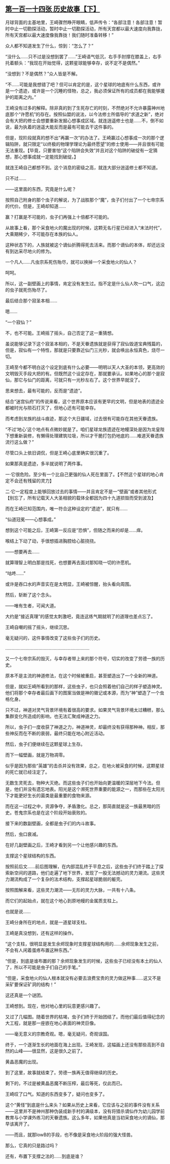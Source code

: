 ## [第一百一十四张 历史故事【下】](https://www.xxbiquge.com/11_11207/9212554.html)


  月球背面的主基地里，王崎骤然睁开眼睛，低声传令：“各部注意！各部注意！暂时中止一切勘探活动，暂时中止一切勘探活动，所有天宫都以最大速度向我靠拢，所有天宫都以最大速度像我靠拢！我们随时准备转移！”

  众人都不知道发生了什么，惊到：“怎么了？”

  “没什么……只不过是没想到罢了……”王崎语气低沉，右手手肘撑在膝盖上，右手托着额头：“我现在开始觉得，这颗星球能够幸存，说不定不是偶然。”

  “没想到？不是偶然？”众人皆是不解。

  “不……可能是我想错了吧？但可以肯定的是，这个星球的地底有什么东西，或许是一个遗迹，或许是一个沉睡的怪物，总之，我必须保证所有的成员都在我能够援护的距离之内。”

  王崎没有过多的解释。除非真的到了生死存亡的时刻，不然绝对不允许暴露神州地底那个“许愿机”的存在。按照仙盟的说法，以今法修士所倡导的“求道之新”，绝对会有大把的修士会想要重新发掘心想事成区域。就连逍遥修士也是……不，倒不如说，最为执着的逍遥大能反而是最有可能去干这件事的。

  但是，现阶段就真的想不出“再赢一次”的办法了。王崎赢过心想事成一次的那个逻辑陷阱，就只限定“以终极的物理学理论为最终愿望”的修士使用——并且很有可能无法重现。【毕竟，只要害怕“这个陷阱会失效”并且对这个陷阱的破绽有一定猜想，那心想事成就一定能找到破绽。】

  就连王崎自己都想不到。这个消息的密级之高，就连大部分逍遥修士都不知道。

  只不过……

  ——这里面的东西，究竟是什么呢？

  按照自己附身的那个虫子的解说，为了战胜那个“魔”，虫子们付出了一个七帝宗系的代价。但是，王崎却知道……

  赢？打赢是不可能的，虫子们再强上十倍都不可能的。

  从故事上看，那个采食地火的魔出现的时候，这颗无名行星已经进入“末法时代”，大乘期稀少，不可能存在本族的仙人。

  这种状态下的，人族就被这个谪仙折腾得死去活来。而那个谪仙的本体，却还远没有到达采尽地火的修为。

  一个凡人……凡虫宗系死伤殆尽，就可以换掉一个采食地火的仙人？

  呵呵。

  所以，这一副壁画上的事情，肯定没有发生过。指不定是什么仙人吹一口气，这边的虫子就死伤殆尽了。

  最后结合那个寂圣本相……

  嗯……

  “一个寂仙？”

  不，也不可能。王崎摇了摇头，自己否定了这一重猜想。

  虽说能够记录下这个寂圣本相的，不是天眷遗族就是获得了寂仙毁道宝典残篇的，但是，寂仙有一个特性，那就是只要靠近仙门三光秒，就会唤出永恒真色，烧尽一切。

  王崎至今都不明白这个设定到底有什么必要——明明以天人大圣的本领，更高效的文明毁灭手段大把的有。但既然这个设定存在，那就要承认。如果地心的那个是寂仙，那它与仙门的距离，可就只有一光秒左右了。这个世界早就没了。

  思来想去，最有可能的，反而是“遗迹”。

  结合“迷宫仙府”的传说来看，这个世界原本应该有更早的文明，但是地表的遗迹全都被时光与陨石打灭了，但地心还有可能幸存。

  而考虑到龙族的战斗痕迹，那这个大日疆域，过去很有可能存在其他天眷遗族。

  “不过‘地心’这个地点有点微妙就是了。咱们星球龙族遗迹在地幔深处是因为龙皇陛下想重新装修，有懒得处理建筑垃圾，所以才干脆打包扔地底的……难道天眷遗族流行这么做？”

  尽管口头上依旧调侃，但是王崎心底里确实很沉重了。

  如果那真是遗迹，多半就说明了两件事。

  一·它很危险。至少有一个比自己更强的仙人死在里面了。【不然这个星球的地心肯定不会还有残留的灵力】

  二·它一定程度上能够回放过去的事情——并且肯定不是一“壁画”或者其他形式【别忘了，所有记载天人大圣相貌的载体全都因为四十九道损毁而受到波及】

  而在王崎已知范围内，唯一符合这种设定的“遗迹”，就只有……

  “仙道冠冕——心想事成。”

  想到这个可能之后，王崎第一反应是“恐惧”，但随之而来的却是……痒。

  喉结上下动了动，手很想插进胸腔给心脏挠挠。

  ——想要再去……

  就算理智上明白那是找死，也想要再去面对那知晓一切的许愿机。

  “咕咚……”

  或许是吞口水的声音实在是太明显，王崎被惊醒，抬头看向周围。

  然后，斩断了这个念头。

  ——唯有生者，可闻大道。

  大约是“接近真理”的感觉太刺激吧，竟连这练气期就明了的道理也差点忘了。

  王崎自嘲的摇了摇头，继续沉思。

  毫无疑问的，这件事情改变了这些虫子们的历史。

  …………………………………………………………

  又一个七帝宗系的毁灭，与幸存者带上来的那个符号，切实的改变了劳德一族的历史。

  原本不是主流的神道修法，在这个时候被重启，甚至塑造出了一个全新的神道。

  但是，就如王崎所看到的那样，这些虫子，也只会照着他们自己的样子塑造神灵。他们将那个幸存者最后画下的图案当做是神的徽记或本源，而为“神”塑造了一个虫格化身。

  只不过，神道对灵气背景环境有着很高的要求。如果灵气背景环境太过糟糕，那么集群变化所造成的影响，也无法汇聚成神道之力。

  所以，虫子们一度收获了神道之力，神道神灵，却最终没有获得那种神。相反，那些神反而在不断的衰弱，最终只能在地心附近活动。

  然后，虫子们便继续在这颗星球上生存。

  而下一幅壁画，就是万物凋零。

  似乎是因为那些“英雄”的击杀并没有效果，总之，在地火被采食的时候，这颗星球的死亡就已经注定了。

  无数生灵死去，物种大灭绝。而这些虫子们也开始向更温暖的深层地下今法。但是，他们并没有遗忘地表。阳光是这个濒死世界重要的能源之一，而那些在太阳光下才能更好生长的菌类是最重要的食物来源。

  而在这一过程之中，资源争夺，矛盾激化。总之，那简直就是这一族最黑暗的历史。苍鬼宗系也是在这个阶段开始衰败的。

  接下来的数副壁画，全都是虫子们的内斗故事。

  然后，虫口衰减。

  在好几副壁画之后，王崎才看到另一个让他感兴趣的东西。

  支撑这个星球结构的东西。

  按照前后文……前后图理解，在内部混乱终于平息之后，这些虫子们终于踏上了探索新空间的道路，他们走遍了地下世界，发现了一股无法撼动的灵力潮流。这些灵力潮流构成了一个复杂的法术结构，支撑起星球脆弱的躯壳。

  按照图解来看，这些灵力潮流——无形的灵力大脉，一共有十八条。

  而它们的起始点，就在这个地心到原地幔的金属质支柱上。

  也就是说……

  王崎分身所在的地点，就是一道星球支柱。

  王崎是真没想到，还有这样的操作。

  “这个支柱，很明显是发生余烬现象时支撑星球结构用的……余烬现象发生之前，不会有人闲着蛋疼布置这种东西。”

  “但是，到底是谁布置的那？余烬现象发生的时候，这些虫子已经没有本土的仙人了，所以不可能是虫子们自己的手笔。”

  “但是，采食地火的仙人根本就没有必要去浪费宝贵的灵力做这种事……这又不是采矿要保证矿洞的结构！”

  这还真是一个谜团。

  王崎想到。现在，他对地心里的玩意更感兴趣了。

  又过了几幅图。随着世界的枯竭，虫子们终于开始团结了。而他们最后值得纪念的大工程，就是那一座嵌在地心表面的神灵巨像。

  ——毫无意义的宗教奇观。嗯，毫无疑问，奇观误国。

  终于，一个逐渐生长的地面在海上出现。王崎发现，这幅画上还没有那些高到不自然的山峰——很显然，这是很久之前了。

  黄晶恶魔的出现。

  到了这里，故事就结束了。劳德一族再无值得继续的历史。

  剩下的，不过是被黄晶恶魔不断压榨，最后等死，仅此而已。

  王崎叹了口气。知道的东西变多了，疑问也变多了。

  这个“黄怪”到底是什么来头？如果从历史上来看，它应该与之前的事件没有关系——这里并不是神州那种伪装成新手村的满级本，没有将猎杀谪仙作为幼儿园学前教育与小学课外练习的天眷遗族。这么多年，如果他真是当初采食地火的谪仙，那早该离开了。

  ——而且，就那lowB的手段，也不像是采食地火阶段的强大怪兽。

  那么，它真的只是路过吗？

  还有，布置下支撑之法的……到底是谁？
